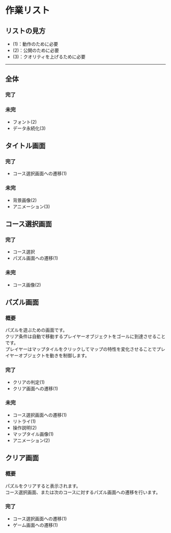 ﻿作業リスト
========

リストの見方
----------
- (1)：動作のために必要
- (2)：公開のために必要
- (3)：クオリティを上げるために必要

--------------------

全体
------
### 完了

### 未完
- フォント(2)
- データ永続化(3)

タイトル画面
----------
### 完了
- コース選択画面への遷移(1)

### 未完
- 背景画像(2)
- アニメーション(3)

コース選択画面
-------------
### 完了
- コース選択
- パズル画面への遷移(1)

### 未完
- コース画像(2)

パズル画面
----------
### 概要
パズルを遊ぶための画面です。  
クリア条件は自動で移動するプレイヤーオブジェクトをゴールに到達させることです。  
プレイヤーはマップタイルをクリックしてマップの特性を変化させることでプレイヤーオブジェクトを動きを制御します。  


### 完了
- クリアの判定(1)
- クリア画面への遷移(1)

### 未完
- コース選択画面への遷移(1)
- リトライ(1)
- 操作説明(2)
- マップタイル画像(1)
- アニメーション(2)

クリア画面
--------
### 概要
パズルをクリアすると表示されます。  
コース選択画面、または次のコースに対するパズル画面への遷移を行います。

### 完了
- コース選択画面への遷移(1)
- ゲーム画面への遷移(1)

